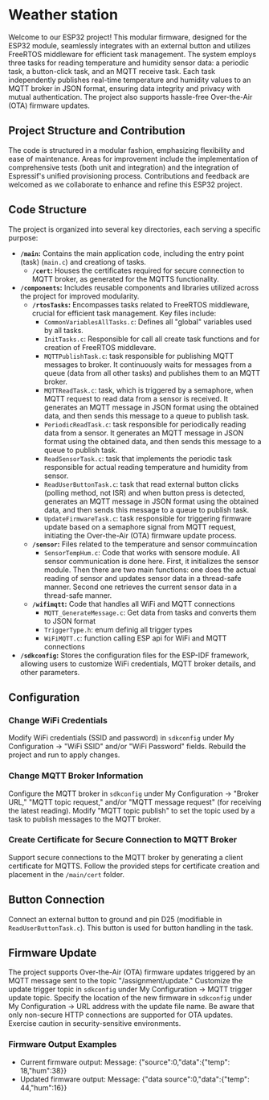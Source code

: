 # Weather station

Welcome to our ESP32 project! This modular firmware, designed for the ESP32 module, seamlessly integrates with an external button and utilizes FreeRTOS middleware for efficient task management. 
The system employs three tasks for reading temperature and humidity sensor data: a periodic task, a button-click task, and an MQTT receive task. Each task independently publishes real-time temperature and 
humidity values to an MQTT broker in JSON format, ensuring data integrity and privacy with mutual authentication. The project also supports hassle-free Over-the-Air (OTA) firmware updates.

## Project Structure and Contribution

The code is structured in a modular fashion, emphasizing flexibility and ease of maintenance. Areas for improvement include the implementation of comprehensive tests (both unit and integration) and
 the integration of Espressif's unified provisioning process. Contributions and feedback are welcomed as we collaborate to enhance and refine this ESP32 project.

## Code Structure

The project is organized into several key directories, each serving a specific purpose:

- **`/main`:** Contains the main application code, including the entry point (task) (`main.c`) and creationg of tasks.
   - **`/cert`:** Houses the certificates required for secure connection to MQTT broker, as generated for the MQTTS functionality.
- **`/components`:** Includes reusable components and libraries utilized across the project for improved modularity.
  - **`/rtosTasks`:** Encompasses tasks related to FreeRTOS middleware, crucial for efficient task management. Key files include:
    - `CommonVariablesAllTasks.c`: Defines all "global" variables used by all tasks.
    - `InitTasks.c`: Responsible for call all create task functions and for creation of FreeRTOS middlevare.
    - `MQTTPublishTask.c`: task responsible for publishing MQTT messages to broker. It continuously waits for messages from a queue (data from all other tasks) and publishes them to an MQTT broker.
    - `MQTTReadTask.c`:  task, which is triggered by a semaphore, when MQTT request to read data from a sensor is received. It generates an MQTT message in JSON format using the obtained data, and then sends this message to a queue to publish task. 
    - `PeriodicReadTask.c`: task responsible for periodically reading data from a sensor. It generates an MQTT message in JSON format using the obtained data, and then sends this message to a queue to publish task.
    - `ReadSensorTask.c`: task that implements the periodic task responsible for actual reading temperature and humidity from sensor.
    - `ReadUserButtonTask.c`: task that read external button clicks (polling method, not ISR) and when button press is detected, generates an MQTT message in JSON format using the obtained data, and then sends this message to a queue to publish task.
    - `UpdateFirmwareTask.c`: task responsible for triggering firmware update based on a semaphore signal from MQTT request, initiating the Over-the-Air (OTA) firmware update process.
  - **`/sensor`:** Files related to the temperature and sensor commuincation
  	- `SensorTempHum.c`: Code that works with sensore module. All sensor communication is done here. First, it initializes the sensor module. Then there are two main functions: one does the actual reading of sensor and updates sensor data in a thread-safe manner. Second one retrieves the current sensor data in a thread-safe manner.
  - **`/wifimqtt`:** Code that handles all WiFi and MQTT connections
    - `MQTT_GenerateMessage.c`: Get data from tasks and converts them to JSON format
    - `TriggerType.h`: enum definig all trigger types
    - `WiFiMQTT.c`: function calling ESP api for WiFi and MQTT connections
- **`/sdkconfig`:** Stores the configuration files for the ESP-IDF framework, allowing users to customize WiFi credentials, MQTT broker details, and other parameters.


## Configuration

### Change WiFi Credentials

Modify WiFi credentials (SSID and password) in `sdkconfig` under My Configuration -> "WiFi SSID" and/or "WiFi Password" fields. Rebuild the project and run to apply changes.

### Change MQTT Broker Information

Configure the MQTT broker in `sdkconfig` under My Configuration -> "Broker URL," "MQTT topic request," and/or "MQTT message request" (for receiving the latest reading). Modify "MQTT topic publish" 
to set the topic used by a task to publish messages to the MQTT broker.

### Create Certificate for Secure Connection to MQTT Broker

Support secure connections to the MQTT broker by generating a client certificate for MQTTS. Follow the provided steps for certificate creation and placement in the `/main/cert` folder.

## Button Connection

Connect an external button to ground and pin D25 (modifiable in `ReadUserButtonTask.c`). This button is used for button handling in the task.

## Firmware Update

The project supports Over-the-Air (OTA) firmware updates triggered by an MQTT message sent to the topic "/assignment/update." Customize the update trigger topic in `sdkconfig` under 
My Configuration -> MQTT trigger update topic. Specify the location of the new firmware in `sdkconfig` under My Configuration -> URL address with the update file name. Be aware that 
only non-secure HTTP connections are supported for OTA updates. Exercise caution in security-sensitive environments.

### Firmware Output Examples
- Current firmware output: Message: {"source":0,"data":{"temp": 18,"hum":38}}
- Updated firmware output: Message: {"data source":0,"data":{"temp": 44,"hum":16}}
